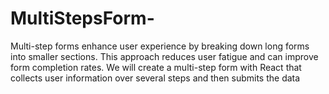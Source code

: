 # MultiStepsForm-
Multi-step forms enhance user experience by breaking down long forms into smaller sections. This approach reduces user fatigue and can improve form completion rates. We will create a multi-step form with React that collects user information over several steps and then submits the data
